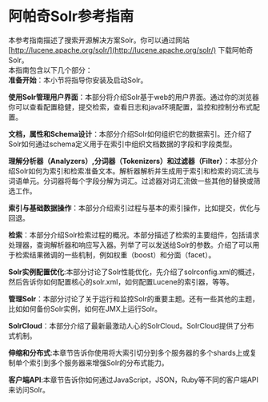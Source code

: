 # 阿帕奇Solr参考指南
本参考指南描述了搜索开源解决方案Solr。你可以通过网站 [http://lucene.apache.org/solr/](http://lucene.apache.org/solr/) 下载阿帕奇Solr。  
本指南包含以下几个部分：  
**准备开始**：本小节将指导你安装及启动Solr。  

**使用Solr管理用户界面**：本部分将介绍Solr基于web的用户界面。通过你的浏览器你可以查看配置稳健，提交检索，查看日志和java环境配置，监控和控制分布式配置。  

**文档，属性和Schema设计**：本部分介绍Solr如何组织它的数据索引。还介绍了Solr如何通过schema定义用于在索引中组织文档数据的字段和字段类型。  

**理解分析器（Analyzers）,分词器（Tokenizers）和过滤器（Filter）**：本部分介绍Solr如何为索引和检索准备文本。解析器解析并生成用于索引和检索的词汇流与词语单元。分词器将每个字段分解为词汇。过滤器对词汇流做一些其他的替换或筛选工作。  

**索引与基础数据操作**：本部分介绍索引过程与基本的索引操作，比如提交，优化与回退。

**检索**：本部分介绍Solr检索过程的概况。本部分描述了检索的主要组件，包括请求处理器，查询解析器和响应写入器。列举了可以发送给Solr的参数。介绍了可以用于检索结果微调的一些机制，例如权重（boost）和分面（facet）。

**Solr实例配置优化**:本部分讨论了Solr性能优化，先介绍了solrconfig.xml的概述，然后告诉你如何配置核心的solr.xml，如何配置Lucene的索引器，等等。

**管理Solr**：本部分讨论了关于运行和监控Solr的重要主题。还有一些其他的主题，比如如何备份Solr实例，如何在JMX上运行Solr。

**SolrCloud**：本部分介绍了最新最激动人心的SolrCloud。SolrCloud提供了分布式机制。

**伸缩和分布式**:本章节告诉你使用将大索引切分到多个服务器的多个shards上或复制单个索引到多个服务器来增强Solr的分布式能力。

**客户端API**:本章节告诉你如何通过JavaScript，JSON，Ruby等不同的客户端API来访问Solr。

